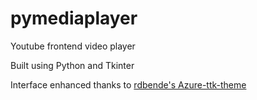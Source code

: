 # pymediaplayer

Youtube frontend video player

Built using Python and Tkinter

Interface enhanced thanks to [rdbende's Azure-ttk-theme](https://github.com/rdbende/Azure-ttk-theme)
